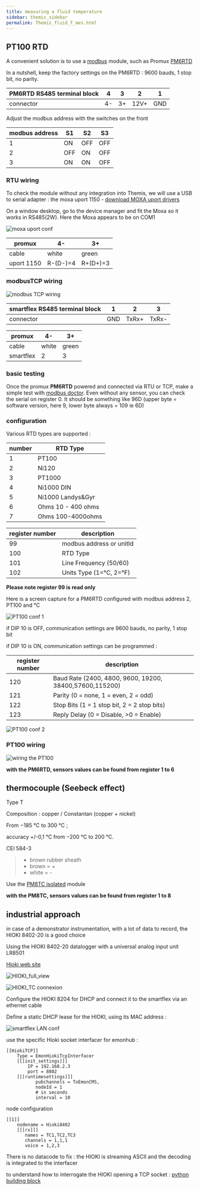 ```yaml
---
title: measuring a fluid temperature
sidebar: themis_sidebar
permalink: Themis_fluid_T_mes.html
---
```


## PT100 RTD

A convenient solution is to use a [modbus](http://www.simplymodbus.ca/exceptions.htm) module, such as Promux [PM6RTD](https://www.proconel.com/product/pm6rtd-6-rtd-input-module/)

In a nutshell, keep the factory settings on the PM6RTD : 9600 bauds, 1 stop bit, no parity. 

PM6RTD RS485 terminal block|4|3|2|1
--|--|--|--|--
connector|4-|3+|12V+|GND

Adjust the modbus address with the switches on the front

modbus address|S1|S2|S3
--|--|--|--
1|ON|OFF|OFF
2|OFF|ON|OFF
3|ON|ON|OFF


### RTU wiring

To check the module without any integration into Themis, we will use a USB to serial adapter : the moxa uport 1150 - [download MOXA uport drivers](https://www.moxa.com/en/products/industrial-edge-connectivity/usb-to-serial-converters-usb-hubs/usb-to-serial-converters/uport-1100-series/uport-1150)

On a window desktop, go to the device manager and fit the Moxa so it works in RS485(2W). Here the Moxa appears to be on COM1

![moxa uport conf](uport_conf.png)

promux|4-|3+
--|--|--
cable|white|green
uport 1150|R-(D-)=4|R+(D+)=3

### modbusTCP wiring

![modbus TCP wiring](modbus_con.png)

smartflex RS485 terminal block|1|2|3
--|--|--|--
connector|GND|TxRx+|TxRx-

promux|4-|3+
--|--|--
cable|white|green
smartflex|2|3

### basic testing

Once the promux **PM6RTD** powered and connected via RTU or TCP, make a simple test with [modbus doctor](http://www.kscada.com/modbusdoctor.html). Even without any sensor, you can check the serial on register 0. It should be something like 96D (upper byte = software version, here 9, lower byte always = 109 ie 6D) 

### configuration

Various RTD types are supported :

number | RTD Type
--|--
1 | PT100 
2 | Ni120
3 | PT1000
4 | Ni1000 DIN
5 | Ni1000 Landys&Gyr 
6 | Ohms 10 - 400 ohms 
7 | Ohms 100-4000ohms

register number | description
--|--
99 | modbus address or unitId 
100 | RTD Type 
101 | Line Frequency (50/60)
102 | Units Type (1=°C, 2=°F)

**Please note register 99 is read only**

Here is a screen capture for a PM6RTD configured with modbus address 2, PT100 and °C 

![PT100 conf 1](PromuxPM6RTD_config_1.png)

if DIP 10 is OFF, communication settings are 9600 bauds, no parity, 1 stop bit

if DIP 10 is ON, communication settings can be programmed :

register number | description
--|--
120 | Baud Rate (2400, 4800, 9600, 19200, 38400,57600,115200)
121 | Parity (0 = none, 1 = even, 2 = odd)
122 | Stop Bits (1 = 1 stop bit, 2 = 2 stop bits) 
123 | Reply Delay (0 = Disable, >0 = Enable)

![PT100 conf 2](PromuxPM6RTD_config_2.png)

### PT100 wiring

![wiring the PT100](PT_con.jpg)

**with the PM6RTD, sensors values can be found from register 1 to 6**

## thermocouple (Seebeck effect)

Type T

Composition : copper / Constantan (copper + nickel)

From −185 °C to 300 °C ;

accuracy  +/-0,1 °C from −200 °C to 200 °C.

CEI 584-3  
> - brown rubber sheath
> - brown = +
> - white = -

Use the [PM8TC isolated](https://www.proconel.com/product/pm8tc-iso-8-thermocouple-input-module-isolated/) module

**with the PM8TC, sensors values can be found from register 1 to 8**

## industrial approach

in case of a demonstrator instrumentation, with a lot of data to record, the HIOKI 8402-20 is a good choice

Using the HIOKI 8402-20 datalogger with a universal analog input unit LR8501

[Hioki web site](https://www.hioki.com/)

![HIOKI_full_view](HIOKI8402.jpg)

![HIOKI_TC connexion](HIOKI_connect_TC.jpg)

Configure the HIOKI 8204 for DHCP and connect it to the smartflex via an ethernet cable

Define a static DHCP lease for the HIOKI, using its MAC address :

![smartflex LAN conf](HIOKI_smartflex_LAN_conf.jpg)

use the specific Hioki socket interfacer for emonhub :

```
[[HiokiTCP]]  
    Type = EmonHiokiTcpInterfacer
    [[[init_settings]]]
	    IP = 192.168.2.3
	    port = 8802
    [[[runtimesettings]]]
           pubchannels = ToEmonCMS,
           nodeId = 1
           # in seconds
           interval = 10
```

node configuration

```
[[1]]
    nodename = Hioki8402
    [[[rx]]]
       names = TC1,TC2,TC3
       channels = 1,1,1
       voice = 1,2,3
```

There is no datacode to fix : the HIOKI is streaming ASCII and the decoding is integrated to the interfacer

to understand how to interrogate the HIOKI opening a TCP socket : [python building block](hioki.py)
